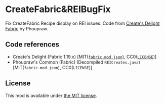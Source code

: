 # CreateFabric&REIBugFix

Fix CreateFabric Recipe display on REI issues. Code from [Create's Delight Fabric](https://github.com/Phoupraw/CreateSDelightFabricJava) by Phoupraw.

## Code references

- Create's Delight (Fabric 1.19.x) [MIT([`fabric.mod.json`](https://github.com/Phoupraw/CreateSDelightFabricJava/blob/e203b6a14d272013463cdfde49512a9ea13f5769/src/main/resources/fabric.mod.json#L18)), CC0([`LICENSE`](https://github.com/Phoupraw/CreateSDelightFabricJava/blob/master/LICENSE))]
- Phoupraw's Common (Fabric) (Decompiled `REICreates.java`) [MIT(`fabric.mod.json`), CC0(`LICENSE`)]

## License

This mod is available under [the MIT license](LICENSE).
